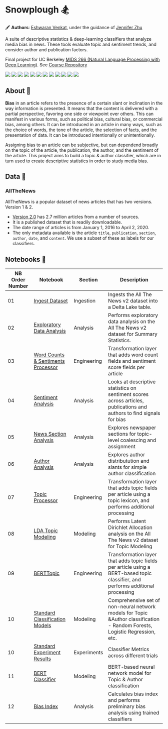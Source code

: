 # Snowplough 🏂

🖋 **Authors**: [Eshwaran Venkat](mailto:eshwaran@ischool@berkeley.edu), under the guidance of [Jennifer Zhu](mailto:zhuxuan@ischool.berkeley.edu)

A suite of descriptive statistics & deep-learning classifiers that analyze media bias in news. These tools evaluate topic and sentiment trends, and consider author and publication factors.

Final project for UC Berkeley [MIDS 266 (Natural Language Processing with Deep Learning)](https://ischoolonline.berkeley.edu/data-science/curriculum/natural-language-processing/). See [Course Repository](https://github.com/datasci-w266)

![](https://img.shields.io/badge/Jupyter-F37626.svg?style=for-the-badge&logo=Jupyter&logoColor=white)
![](https://img.shields.io/badge/Databricks-FF3621.svg?style=for-the-badge&logo=Databricks&logoColor=white)
![](https://img.shields.io/badge/Python-3776AB.svg?style=for-the-badge&logo=Python&logoColor=white)
![](https://img.shields.io/badge/Poetry-60A5FA.svg?style=for-the-badge&logo=Poetry&logoColor=white)
![](https://img.shields.io/badge/Anaconda-44A833.svg?style=for-the-badge&logo=Anaconda&logoColor=white)
![](https://img.shields.io/badge/pandas-150458.svg?style=for-the-badge&logo=pandas&logoColor=white)
![](https://img.shields.io/badge/NumPy-013243.svg?style=for-the-badge&logo=NumPy&logoColor=white)
![](https://img.shields.io/badge/TensorFlow-FF6F00.svg?style=for-the-badge&logo=TensorFlow&logoColor=white)
![](https://img.shields.io/badge/scikitlearn-F7931E.svg?style=for-the-badge&logo=scikit-learn&logoColor=white)
![](https://img.shields.io/badge/Delta-003366.svg?style=for-the-badge&logo=Delta&logoColor=white)
![](https://img.shields.io/badge/Amazon%20S3-569A31.svg?style=for-the-badge&logo=Amazon-S3&logoColor=white)
![](https://img.shields.io/badge/Files-4285F4.svg?style=for-the-badge&logo=Files&logoColor=white)

## About 📰

**Bias** in an article refers to the presence of a certain slant or inclination in the way information is presented. It means that the content is delivered with a partial perspective, favoring one side or viewpoint over others. This can manifest in various forms, such as political bias, cultural bias, or commercial bias, among others. It can be introduced in an article in many ways, such as the choice of words, the tone of the article, the selection of facts, and the presentation of data. It can be introduced intentionally or unintentionally.

Assigning bias to an article can be subjective, but can dependend broadly on the topic of the article, the publication, the author, and the sentiment of the article. This project aims to build a topic & author classifier, which are in turn used to create descriptive statistics in order to study media bias.

## Data 📇

### AllTheNews

AllTheNews is a popular dataset of news articles that has two versions. Version 1 & 2.

* [Version 2.0](https://components.one/datasets/all-the-news-2-news-articles-dataset) has 2.7 million articles from a number of sources.
* It is a published dataset that is readily downloadable.
* The date range of articles is from January 1, 2016 to April 2, 2020.
* The only metadata available is the article `title`, `publication`, `section`, `author`, `date`, and `content`. We use a subset of these as labels for our classifiers.

## Notebooks 📙

| NB Order Number | Notebook | Section | Description |
| --- | --- | --- | --- |
| 01 | [Ingest Dataset](notebooks/01_ingestion/all_the_news_v2_ingest.html) | Ingestion | Ingests the All The News v2 dataset into a Delta Lake table. |
| 02 | [Exploratory Data Analysis](notebooks/03_analysis/summary_eda.html) | Analysis | Performs exploratory data analysis on the All The News v2 dataset for Summary Statistics. |
| 03 | [Word Counts & Sentiments Processor](notebooks/02_engineering/word_counts_and_sentiments.html) | Engineering | Transformation layer that adds word count fields and sentiment score fields per article |
| 04 | [Sentiment Analysis](notebooks/03_analysis/sentiment_eda.html) | Analysis | Looks at descriptive statistics on sentiment scores across articles, publications and authors to find signals for bias |
| 05 | [News Section Analysis](notebooks/03_analysis/sections_eda.html) | Analysis | Explores newspaper sections for topic-level coalescing and assignment |
| 06 | [Author Analysis](notebooks/03_analysis/author_eda.html) | Analysis | Explores author distributution and slants for simple author classification |
| 07 | [Topic Processor](notebooks/02_engineering/topic_processor.html) | Engineering | Transformation layer that adds topic fields per article using a topic lexicon, and performs additional processing |
| 08 | [LDA Topic Modeling](notebooks/03_analysis/lda_analysis.html) | Modeling | Performs Latent Dirichlet Allocation analysis on the All The News v2 dataset for Topic Modeling |
| 09 | [BERTTopic](notebooks/02_engineering/bert_topic_processor.html) | Engineering | Transformation layer that adds topic fields per article using a BERT-based topic classifier, and performs additional processing |
| 10 | [Standard Classification Models](notebooks/04_models/standard_classification_models.html) | Modeling | Comprehensive set of non-neural network models for Topic &Author classification - Random Forests, Logistic Regression, etc. |
| 10 | [Standard Experiment Results](src/04_models/experiment_results) | Experiments | Classifier Metrics across different trials |
| 11 | [BERT Classifier](notebooks/04_models/bert_classifier.html) | Modeling | BERT-based neural network model for Topic & Author classification |
| 12 | [Bias Index](notebooks/03_analysis/bias_index_and_statistics.html) | Analysis | Calculates bias index and performs preliminary bias analysis using trained classifiers |
